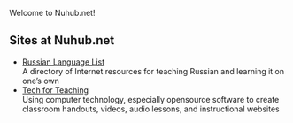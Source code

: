 Welcome to Nuhub.net!

## Sites at Nuhub.net

<ul class="tiles">
  <li><a href="https://russian-language-list.nuhub.net">
    Russian Language List</a>
    <br>
    A directory of Internet resources for teaching Russian and learning it on one’s own
    </li>
  <li><a href="https://tech-for-teaching.nuhub.net">
    Tech for Teaching</a>
    <br>
    Using computer technology, especially opensource software to create classroom handouts,
    videos, audio lessons, and instructional websites
    </li>
</ul>

